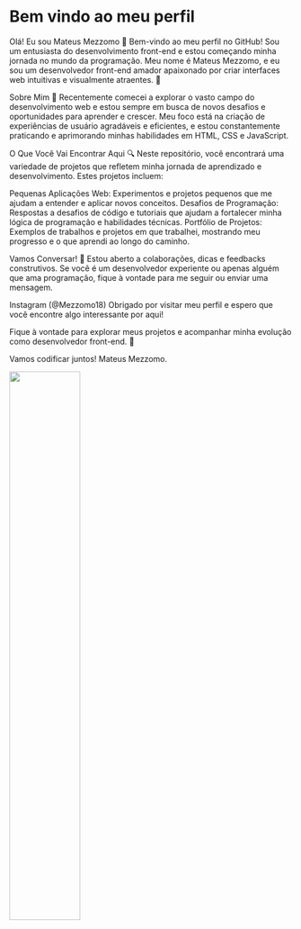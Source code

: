 # Bem vindo ao meu perfil
Olá! Eu sou Mateus Mezzomo 👋
Bem-vindo ao meu perfil no GitHub! Sou um entusiasta do desenvolvimento front-end e estou começando minha jornada no mundo da programação. Meu nome é Mateus Mezzomo, e eu sou um desenvolvedor front-end amador apaixonado por criar interfaces web intuitivas e visualmente atraentes. 🌟

Sobre Mim 🚀
Recentemente comecei a explorar o vasto campo do desenvolvimento web e estou sempre em busca de novos desafios e oportunidades para aprender e crescer. Meu foco está na criação de experiências de usuário agradáveis e eficientes, e estou constantemente praticando e aprimorando minhas habilidades em HTML, CSS e JavaScript.

O Que Você Vai Encontrar Aqui 🔍
Neste repositório, você encontrará uma variedade de projetos que refletem minha jornada de aprendizado e desenvolvimento. Estes projetos incluem:

Pequenas Aplicações Web: Experimentos e projetos pequenos que me ajudam a entender e aplicar novos conceitos.
Desafios de Programação: Respostas a desafios de código e tutoriais que ajudam a fortalecer minha lógica de programação e habilidades técnicas.
Portfólio de Projetos: Exemplos de trabalhos e projetos em que trabalhei, mostrando meu progresso e o que aprendi ao longo do caminho.

Vamos Conversar! 🤝
Estou aberto a colaborações, dicas e feedbacks construtivos. Se você é um desenvolvedor experiente ou apenas alguém que ama programação, fique à vontade para me seguir ou enviar uma mensagem.

Instagram (@Mezzomo18)
Obrigado por visitar meu perfil e espero que você encontre algo interessante por aqui!

Fique à vontade para explorar meus projetos e acompanhar minha evolução como desenvolvedor front-end. 🚀

Vamos codificar juntos!
Mateus Mezzomo.

<img src = "https://www.google.com/url?sa=i&url=https%3A%2F%2Fwww.lance.com.br%2Fcopa-do-mundo%2Fargentina%2Flenda-do-barcelona-diz-para-messi-se-aposentar-caso-argentina-venca-copa-do-mundo.html&psig=AOvVaw1SiazncmuccZ1EnjXtGZBZ&ust=1721168732538000&source=images&cd=vfe&opi=89978449&ved=0CA8QjRxqFwoTCOiCpbCLqocDFQAAAAAdAAAAABAR" width = 50%>
